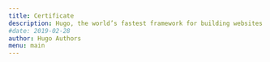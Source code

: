 ```yaml
---
title: Certificate
description: Hugo, the world’s fastest framework for building websites
#date: 2019-02-28
author: Hugo Authors
menu: main
---
```


